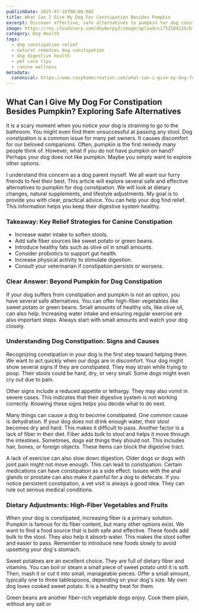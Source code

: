 ```yaml
---
publishDate: 2025-07-16T00:00:00Z
title: What Can I Give My Dog For Constipation Besides Pumpkin
excerpt: Discover effective, safe alternatives to pumpkin for dog constipation relief. Learn about dietary changes, natural remedies, and when to seek vet care.
image: https://res.cloudinary.com/dky6urpy2/image/upload/v1752584225/blog_image_1752584225_d6mlkj.webp
category: Dog Health
tags:
  - dog constipation relief
  - natural remedies dog constipation
  - dog digestive health
  - pet care tips
  - canine wellness
metadata:
  canonical: https://www.cosyhomecreation.com/what-can-i-give-my-dog-for-constipation-besides-pumpkin
---
```


## What Can I Give My Dog For Constipation Besides Pumpkin? Exploring Safe Alternatives

It is a scary moment when you notice your dog is straining to go to the bathroom. You might even find them unsuccessful at passing any stool. Dog constipation is a common issue for many pet owners. It causes discomfort for our beloved companions. Often, pumpkin is the first remedy many people think of. However, what if you do not have pumpkin on hand? Perhaps your dog does not like pumpkin. Maybe you simply want to explore other options.

I understand this concern as a dog parent myself. We all want our furry friends to feel their best. This article will explore several safe and effective alternatives to pumpkin for dog constipation. We will look at dietary changes, natural supplements, and lifestyle adjustments. My goal is to provide you with clear, practical advice. You can help your dog find relief. This information helps you keep their digestive system healthy.

### Takeaway: Key Relief Strategies for Canine Constipation

*   Increase water intake to soften stools.
*   Add safe fiber sources like sweet potato or green beans.
*   Introduce healthy fats such as olive oil in small amounts.
*   Consider probiotics to support gut health.
*   Increase physical activity to stimulate digestion.
*   Consult your veterinarian if constipation persists or worsens.

### Clear Answer: Beyond Pumpkin for Dog Constipation

If your dog suffers from constipation and pumpkin is not an option, you have several safe alternatives. You can offer high-fiber vegetables like sweet potato or green beans. Small amounts of healthy oils, like olive oil, can also help. Increasing water intake and ensuring regular exercise are also important steps. Always start with small amounts and watch your dog closely.

### Understanding Dog Constipation: Signs and Causes

Recognizing constipation in your dog is the first step toward helping them. We want to act quickly when our dogs are in discomfort. Your dog might show several signs if they are constipated. They may strain while trying to poop. Their stools could be hard, dry, or very small. Some dogs might even cry out due to pain.

Other signs include a reduced appetite or lethargy. They may also vomit in severe cases. This indicates that their digestive system is not working correctly. Knowing these signs helps you decide what to do next.

Many things can cause a dog to become constipated. One common cause is dehydration. If your dog does not drink enough water, their stool becomes dry and hard. This makes it difficult to pass. Another factor is a lack of fiber in their diet. Fiber adds bulk to stool and helps it move through the intestines. Sometimes, dogs eat things they should not. This includes hair, bones, or foreign objects. These items can block the digestive tract.

A lack of exercise can also slow down digestion. Older dogs or dogs with joint pain might not move enough. This can lead to constipation. Certain medications can have constipation as a side effect. Issues with the anal glands or prostate can also make it painful for a dog to defecate. If you notice persistent constipation, a vet visit is always a good idea. They can rule out serious medical conditions.

### Dietary Adjustments: High-Fiber Vegetables and Fruits

When your dog is constipated, increasing fiber is a primary solution. Pumpkin is famous for its fiber content, but many other options exist. We want to find a food source that is both safe and effective. These foods add bulk to the stool. They also help it absorb water. This makes the stool softer and easier to pass. Remember to introduce new foods slowly to avoid upsetting your dog's stomach.

Sweet potatoes are an excellent choice. They are full of dietary fiber and vitamins. You can boil or steam a small piece of sweet potato until it is soft. Then, mash it or cut it into small, manageable pieces. Offer a small amount, typically one to three tablespoons, depending on your dog's size. My own dog loves cooked sweet potato. It is a healthy treat for them.

Green beans are another fiber-rich vegetable dogs enjoy. Cook them plain, without any salt or